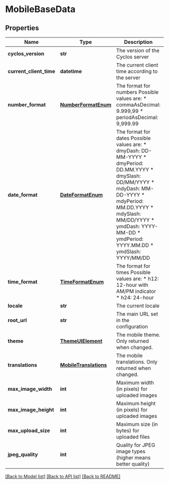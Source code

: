 # MobileBaseData

## Properties
Name | Type | Description | Notes
------------ | ------------- | ------------- | -------------
**cyclos_version** | **str** | The version of the Cyclos server | [optional] 
**current_client_time** | **datetime** | The current client time according to the server | [optional] 
**number_format** | [**NumberFormatEnum**](NumberFormatEnum.md) | The format for numbers Possible values are: * commaAsDecimal: 9.999,99 * periodAsDecimal: 9,999.99  | [optional] 
**date_format** | [**DateFormatEnum**](DateFormatEnum.md) | The format for dates Possible values are: * dmyDash: DD-MM-YYYY * dmyPeriod: DD.MM.YYYY * dmySlash: DD/MM/YYYY * mdyDash: MM-DD-YYYY * mdyPeriod: MM.DD.YYYY * mdySlash: MM/DD/YYYY * ymdDash: YYYY-MM-DD * ymdPeriod: YYYY.MM.DD * ymdSlash: YYYY/MM/DD  | [optional] 
**time_format** | [**TimeFormatEnum**](TimeFormatEnum.md) | The format for times Possible values are: * h12: 12-hour with AM/PM indicator * h24: 24-hour  | [optional] 
**locale** | **str** | The current locale | [optional] 
**root_url** | **str** | The main URL set in the configuration | [optional] 
**theme** | [**ThemeUIElement**](ThemeUIElement.md) | The mobile theme. Only returned when changed. | [optional] 
**translations** | [**MobileTranslations**](MobileTranslations.md) | The mobile translations. Only returned when changed. | [optional] 
**max_image_width** | **int** | Maximum width (in pixels) for uploaded images | [optional] 
**max_image_height** | **int** | Maximum height (in pixels) for uploaded images | [optional] 
**max_upload_size** | **int** | Maximum size (in bytes) for uploaded files | [optional] 
**jpeg_quality** | **int** | Quality for JPEG image types (higher means better quality) | [optional] 

[[Back to Model list]](../README.md#documentation-for-models) [[Back to API list]](../README.md#documentation-for-api-endpoints) [[Back to README]](../README.md)


